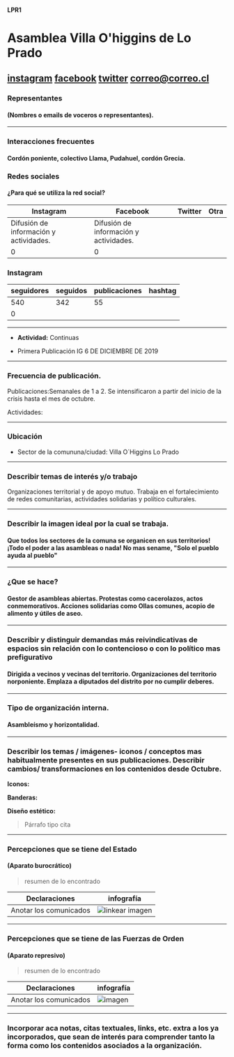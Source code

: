 #### LPR1

# Asamblea Villa O'higgins de Lo Prado


[instagram](https://www.instagram.com/p/CHOIb-ypFVx/
)
[facebook](https://www.facebook.com/asambleavillaohigginsloprado)
[twitter]()
<correo@correo.cl>
---

### Representantes
#### (Nombres o emails de voceros o representantes).

---
### Interacciones frecuentes
#### Cordón poniente, colectivo Llama, Pudahuel, cordón Grecia.


### Redes sociales
#### ¿Para qué se utiliza la red social?
| Instagram | Facebook | Twitter | Otra 
|---|---|---|---|
|Difusión de información y actividades.|Difusión de información y actividades.
|0| 0|

### **Instagram**
| seguidores | seguidos | publicaciones | hashtag 
|---|---|---|---|
|540|	342|	55|
| 0

---

* **Actividad:**   Continuas


* Primera Publicación IG 6 DE DICIEMBRE DE 2019

---
### Frecuencia de publicación.

Publicaciones:Semanales de 1 a 2. Se intensificaron a partir del inicio de la crisis hasta el mes de octubre.


Actividades:

---
### Ubicación
* Sector de la comununa/ciudad: Villa O´Higgins
Lo Prado

---
### Describir temas de interés y/o trabajo
Organizaciones territorial y de apoyo mutuo. Trabaja en el fortalecimiento de redes comunitarias, actividades solidarias y político culturales.

---
### Describir la imagen ideal por la cual se trabaja.
#### Que todos los sectores de la comuna se organicen en sus territorios! ¡Todo el poder a las asambleas o nada! No mas sename, "Solo el pueblo ayuda al pueblo"


---
### ¿Que se hace?
#### Gestor de asambleas abiertas. Protestas como cacerolazos, actos conmemorativos. Acciones solidarias como Ollas comunes, acopio de alimento y útiles de aseo.


---
### Describir y distinguir demandas más reivindicativas de espacios sin relación con lo contencioso o con lo político mas prefigurativo
#### Dirigida a vecinos y vecinas del territorio. Organizaciones del territorio norponiente. Emplaza a diputados del distrito por no cumplir deberes.


---
### Tipo de organización interna.
#### Asambleísmo y horizontalidad.


---
### Describir los temas / imágenes- iconos / conceptos mas habitualmente presentes en sus publicaciones. Describir cambios/ transformaciones en los contenidos desde Octubre.

**Iconos:**

**Banderas:**

**Diseño estético:**

> Párrafo tipo cita 

---
### Percepciones que se tiene del Estado
#### (Aparato burocrático)
> resumen de lo encontrado

| Declaraciones | infografía | 
|---|---|
|Anotar los comunicados | ![linkear imagen]() |

---
### Percepciones que se tiene de las Fuerzas de Orden
#### (Aparato represivo)
> resumen de lo encontrado

| Declaraciones | infografía | 
|---|---|
|Anotar los comunicados | ![imagen]() |


---
### Incorporar aca notas, citas textuales, links, etc. extra a los ya incorporados, que sean de interés para comprender tanto la forma como los contenidos asociados a la organización.
